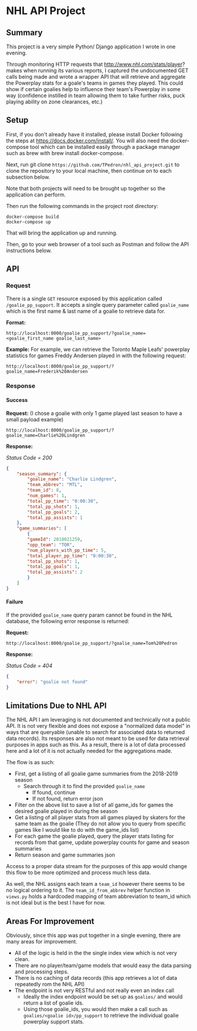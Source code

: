 # NHL API Project

## Summary

This project is a very simple Python/ Django application I wrote in one evening.

Through monitoring HTTP requests that http://www.nhl.com/stats/player? makes when running its various reports, I captured the undocumented GET calls being made and wrote a wrapper API that will retrieve and aggregate the Powerplay stats for a goale's teams in games they played.  This could show if certain goalies help to influence their team's Powerplay in some way (confidence instilled in team allowing them to take further risks, puck playing ability on zone clearances, etc.)

## Setup

First, if you don't already have it installed, please install Docker following the steps at https://docs.docker.com/install/. You will also need the docker-compose tool which can be installed easily through a package manager such as brew with brew install docker-compose.

Next, run git clone `https://github.com/TPedron/nhl_api_project.git` to clone the repository to your local machine, then continue on to each subsection below.

Note that both projects will need to be brought up together so the application can perform.

Then run the following commands in the project root directory:

```
docker-compose build
docker-compose up
```

That will bring the application up and running.

Then, go to your web browser of a tool such as Postman and follow the API instructions below.

## API

### Request
There is a single `GET` resource exposed by this application called `/goalie_pp_support`.  It accepts a single query parameter called `goalie_name` which is the first name & last name of a goalie to retrieve data for.

**Format:** 
```
http://localhost:8000/goalie_pp_support/?goalie_name=<goalie_first_name goalie_last_name>
```

**Example:**
For example, we can retrieve the Toronto Maple Leafs' powerplay statistics for games  Freddy Andersen played in with the following request:
```
http://localhost:8000/goalie_pp_support/?goalie_name=Frederik%20Andersen
```

### Response

#### Success

**Request:** (I chose a goalie with only 1 game played last season to have a small payload example)

```
http://localhost:8000/goalie_pp_support/?goalie_name=Charlie%20Lindgren
```

**Response:**

*Status Code = 200*

```json
{
    "season_summary": {
        "goalie_name": "Charlie Lindgren",
        "team_abbrev": "MTL",
        "team_id": 8,
        "num_games": 1,
        "total_pp_time": "0:00:30",
        "total_pp_shots": 1,
        "total_pp_goals": 2,
        "total_pp_assists": 1
    },
    "game_summaries": [
        {
        "gameId": 2018021259,
        "opp_team": "TOR",
        "num_players_with_pp_time": 5,
        "total_player_pp_time": "0:00:30",
        "total_pp_shots": 1,
        "total_pp_goals": 1,
        "total_pp_assists": 2
        }
    ]
}
```


#### Failure

If the provided `goalie_name` query param cannot be found in the NHL database, the following error response is returned:

**Request:**
```
http://localhost:8000/goalie_pp_support/?goalie_name=Tom%20Pedron
```

**Response:**

*Status Code = 404*

```json
{
    "error": "goalie not found"
}
```

## Limitations Due to NHL API

The NHL API I am leveraging is not documented and technically not a public API.  It is not very flexible and does not expose a "normalized data model" in ways that are queryable (unable to search for associated data to returned data records).  Its responses are also not meant to be used for data retrieval purposes in apps such as this.  As a result, there is a lot of data processed here and a lot of it is not actually needed for the aggregations made.

The flow is as such:

* First, get a listing of all goalie game summaries from the 2018-2019 season
    * Search through it to find the provided `goalie_name`
        * If found, continue
        * If not found, return error json
* Filter on the above list to save a list of all game_ids for games the desired goalie played in during the season
* Get a listing of all player stats from all games played by skaters for the same team as the goalie (They do not allow you to query from specific games like I would like to do with the game_ids list)
* For each game the goalie played, query the player stats listing for records from that game, update powerplay counts for game and season summaries
* Return season and game summaries json

Access to a proper data stream for the purposes of this app would change this flow to be more optimized and process much less data.

As well, the NHL assigns each team a `team_id` however there seems to be no logical ordering to it.  The `team_id_from_abbrev` helper function in `views.py` holds a hardcoded mapping of team abbreviation to team_id which is not ideal but is the best I have for now.

## Areas For Improvement

Obviously, since this app was put together in a single evening, there are many areas for improvement.
* All of the logic is held in the the single index view which is not very clean.
* There are no player/team/game models that would easy the data parsing and processing steps.
* There is no caching of data records (this app retrieves a lot of data repeatedly rom the NHL API)
* The endpoint is not very RESTful and not really even an index call
    * Ideally the index endpoint would be set up as `goalies/` and would return a list of goalie ids.
    * Using those goalie_ids, you would then make a call such as `goalies/<goalie id>/pp_support` to retrieve the individual goalie powerplay support stats.




